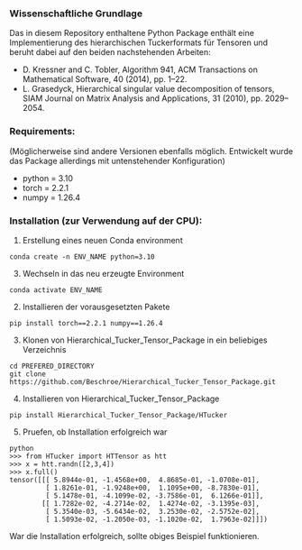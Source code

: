 ### Wissenschaftliche Grundlage
Das in diesem Repository enthaltene Python Package enthält eine Implementierung des hierarchischen Tuckerformats für Tensoren und beruht dabei
auf den beiden nachstehenden Arbeiten: 

- D. Kressner and C. Tobler, Algorithm 941, ACM Transactions on Mathematical Software, 40 (2014), pp. 1–22.
- L. Grasedyck, Hierarchical singular value decomposition of tensors, SIAM Journal on Matrix Analysis and Applications, 31 (2010), pp. 2029–2054.

### Requirements:
(Möglicherweise sind andere Versionen ebenfalls möglich. Entwickelt wurde das Package allerdings mit untenstehender Konfiguration)
- python = 3.10
- torch = 2.2.1
- numpy = 1.26.4

### Installation (zur Verwendung auf der CPU):
1) Erstellung eines neuen Conda environment
```
conda create -n ENV_NAME python=3.10
```
3) Wechseln in das neu erzeugte Environment
```
conda activate ENV_NAME
```
2) Installieren der vorausgesetzten Pakete
```
pip install torch==2.2.1 numpy==1.26.4
```
3) Klonen von Hierarchical_Tucker_Tensor_Package in ein beliebiges Verzeichnis
```
cd PREFERED_DIRECTORY
git clone https://github.com/Beschroe/Hierarchical_Tucker_Tensor_Package.git
```
4) Installieren von Hierarchical_Tucker_Tensor_Package
```
pip install Hierarchical_Tucker_Tensor_Package/HTucker
```
5) Pruefen, ob Installation erfolgreich war
```
python
>>> from HTucker import HTTensor as htt
>>> x = htt.randn([2,3,4])
>>> x.full()
tensor([[[ 5.8944e-01, -1.4568e+00,  4.8685e-01, -1.0708e-01],
         [ 1.8261e-01, -1.9248e+00,  1.1095e+00, -8.7830e-01],
         [ 5.1478e-01, -4.1099e-02, -3.7586e-01,  6.1266e-01]],
        [[ 1.7282e-02, -4.2714e-02,  1.4274e-02, -3.1395e-03],
         [ 5.3540e-03, -5.6434e-02,  3.2530e-02, -2.5752e-02],
         [ 1.5093e-02, -1.2050e-03, -1.1020e-02,  1.7963e-02]]])
```
War die Installation erfolgreich, sollte obiges Beispiel funktionieren.
